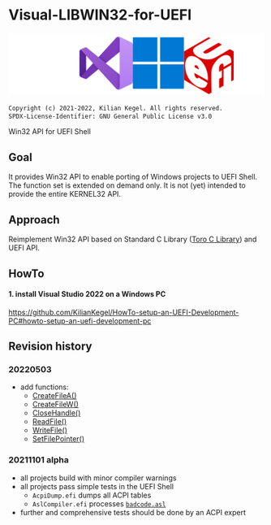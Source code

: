 # Visual-LIBWIN32-for-UEFI
![LOGO](visualWin32API4UefiWide.png)

	Copyright (c) 2021-2022, Kilian Kegel. All rights reserved.
	SPDX-License-Identifier: GNU General Public License v3.0

Win32 API for UEFI Shell

## Goal
It provides Win32 API to enable porting of Windows projects to UEFI Shell.<br>
The function set is extended on demand only. It is not (yet) intended to provide 
the entire KERNEL32 API.

## Approach
Reimplement Win32 API based on Standard C Library ([Toro C Library](https://github.com/KilianKegel/toro-C-Library)) and UEFI API.

## HowTo
#### 1. install Visual Studio 2022 on a Windows PC<br>
https://github.com/KilianKegel/HowTo-setup-an-UEFI-Development-PC#howto-setup-an-uefi-development-pc


## Revision history
### 20220503
* add functions:
   - [CreateFileA()](CreateFileA.c)
   - [CreateFileW()](CreateFileW.c)
   - [CloseHandle()](CloseHandle.c)
   - [ReadFile()](ReadFile.)
   - [WriteFile()](WriteFile.c)
   - [SetFilePointer()](SetFilePointer.c)

### 20211101 alpha
* all projects build with minor compiler warnings
* all projects pass simple tests in the UEFI Shell
    * `AcpiDump.efi` dumps all ACPI tables
    * `AslCompiler.efi` processes [`badcode.asl`](https://github.com/RehabMan/Intel-iasl/blob/master/tests/misc/badcode.asl)
* further and comprehensive tests should be done by an ACPI expert

